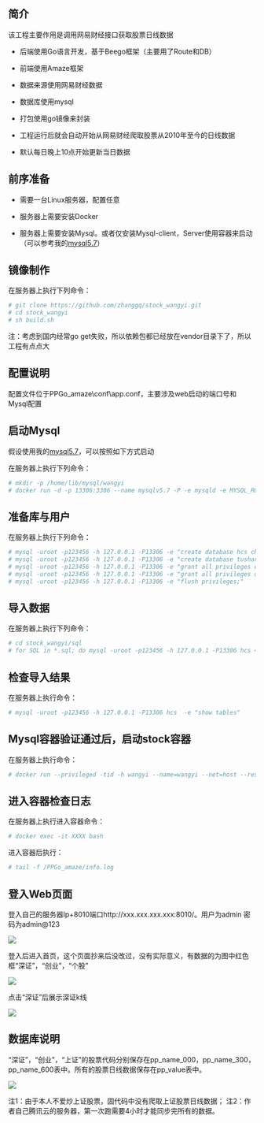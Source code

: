 ## 简介

该工程主要作用是调用网易财经接口获取股票日线数据

- 后端使用Go语言开发，基于Beego框架（主要用了Route和DB）

- 前端使用Amaze框架

- 数据来源使用网易财经数据

- 数据库使用mysql

- 打包使用go镜像来封装

- 工程运行后就会自动开始从网易财经爬取股票从2010年至今的日线数据

- 默认每日晚上10点开始更新当日数据

## 前序准备

- 需要一台Linux服务器，配置任意

- 服务器上需要安装Docker

- 服务器上需要安装Mysql。或者仅安装Mysql-client，Server使用容器来启动（可以参考我的[mysql5.7](https://github.com/zhanggq/mysql5.7)）

## 镜像制作

在服务器上执行下列命令：

```Bash
# git clone https://github.com/zhanggq/stock_wangyi.git
# cd stock_wangyi
# sh build.sh
```

注：考虑到国内经常go get失败，所以依赖包都已经放在vendor目录下了，所以工程有点点大

## 配置说明

配置文件位于PPGo_amaze\conf\app.conf，主要涉及web启动的端口号和Mysql配置


## 启动Mysql

假设使用我的[mysql5.7](https://github.com/zhanggq/mysql5.7)，可以按照如下方式启动

在服务器上执行下列命令：

```Bash
# mkdir -p /home/lib/mysql/wangyi
# docker run -d -p 13306:3306 --name mysqlv5.7 -P -e mysqld -e MYSQL_ROOT_PASSWORD=123456 -e MYSQL_DATABASE=testDb -v /home/lib/mysql/wangyi:/var/lib/mysql mysql:v5.7
```

## 准备库与用户

在服务器上执行下列命令：

```Bash
# mysql -uroot -p123456 -h 127.0.0.1 -P13306 -e "create database hcs character set utf8 collate utf8_bin;"
# mysql -uroot -p123456 -h 127.0.0.1 -P13306 -e "create database tushare character set utf8 collate utf8_bin;"
# mysql -uroot -p123456 -h 127.0.0.1 -P13306 -e "grant all privileges on *.* to hcs@localhost identified by 'hcs' with grant option;"
# mysql -uroot -p123456 -h 127.0.0.1 -P13306 -e "grant all privileges on *.* to 'hcs'@'%' identified by 'hcs' with grant option;"
# mysql -uroot -p123456 -h 127.0.0.1 -P13306 -e "flush privileges;"
```

## 导入数据

在服务器上执行下列命令：

```Bash
# cd stock_wangyi/sql
# for SQL in *.sql; do mysql -uroot -p123456 -h 127.0.0.1 -P13306 hcs < $SQL; done
```

## 检查导入结果

在服务器上执行命令：

```Bash
# mysql -uroot -p123456 -h 127.0.0.1 -P13306 hcs  -e "show tables"
```

## Mysql容器验证通过后，启动stock容器

在服务器上执行命令：

```Bash
# docker run --privileged -tid -h wangyi --name=wangyi --net=host --restart=always stock_wangyi:latest
```

## 进入容器检查日志

在服务器上执行进入容器命令：

```Bash
# docker exec -it XXXX bash
```

进入容器后执行：

```Bash
# tail -f /PPGo_amaze/info.log
```

## 登入Web页面

登入自己的服务器Ip+8010端口http://xxx.xxx.xxx.xxx:8010/。用户为admin 密码为admin@123

![](https://i.imgur.com/BcNzBAS.jpg)

登入后进入首页，这个页面抄来后没改过，没有实际意义，有数据的为图中红色框“深证”，“创业”，“个股”

![](https://i.imgur.com/T4caZzs.png)

点击“深证”后展示深证k线

![](https://i.imgur.com/XQemBpw.png)

## 数据库说明

“深证”，“创业”，“上证”的股票代码分别保存在pp_name_000，pp_name_300，pp_name_600表中。所有的股票日线数据保存在pp_value表中。

![](https://i.imgur.com/6ukKxJp.png)

注1：由于本人不爱炒上证股票，固代码中没有爬取上证股票日线数据；
注2：作者自己腾讯云的服务器，第一次跑需要4小时才能同步完所有的数据。
